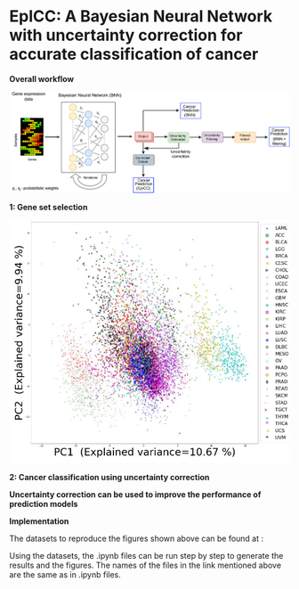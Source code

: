 # EpICC: A Bayesian Neural Network with uncertainty correction for accurate classification of cancer 

**Overall workflow**

![alt text](https://github.com/pjoshi-hub/Bayesian_classification_model/blob/main/Figures/uncertainty_workflow.jpg)



**1: Gene set selection**

![alt text](https://github.com/pjoshi-hub/Bayesian_classification_model/blob/main/Figures/Feature_selection_pca2.JPG)

**2: Cancer classification using uncertainty correction**

**Uncertainty correction can be used to improve the performance of prediction models**


**Implementation**

The datasets to reproduce the figures shown above can be found at : 


Using the datasets, the .ipynb files can be run step by step to generate the results and the figures. The names of the files in the link mentioned above are the same as in .ipynb files.

